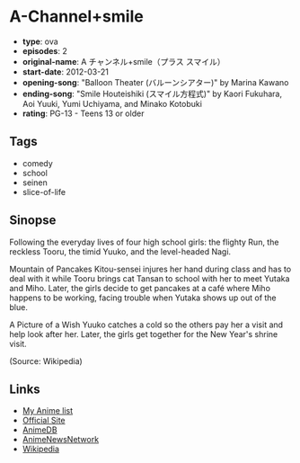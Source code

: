 # A-Channel+smile

-   **type**: ova
-   **episodes**: 2
-   **original-name**: A チャンネル+smile（プラス スマイル）
-   **start-date**: 2012-03-21
-   **opening-song**: "Balloon Theater (バルーンシアター)" by Marina Kawano
-   **ending-song**: "Smile Houteishiki (スマイル方程式)" by Kaori Fukuhara, Aoi Yuuki, Yumi Uchiyama, and Minako Kotobuki
-   **rating**: PG-13 - Teens 13 or older

## Tags

-   comedy
-   school
-   seinen
-   slice-of-life

## Sinopse

Following the everyday lives of four high school girls: the flighty Run, the reckless Tooru, the timid Yuuko, and the level-headed Nagi.

Mountain of Pancakes
Kitou-sensei injures her hand during class and has to deal with it while Tooru brings cat Tansan to school with her to meet Yutaka and Miho. Later, the girls decide to get pancakes at a café where Miho happens to be working, facing trouble when Yutaka shows up out of the blue.

A Picture of a Wish
Yuuko catches a cold so the others pay her a visit and help look after her. Later, the girls get together for the New Year's shrine visit.

(Source: Wikipedia)

## Links

-   [My Anime list](https://myanimelist.net/anime/11339/A-Channel_smile)
-   [Official Site](http://www.a-ch.jp/bd_dvd/ova.html)
-   [AnimeDB](http://anidb.info/perl-bin/animedb.pl?show=anime&aid=8597)
-   [AnimeNewsNetwork](http://www.animenewsnetwork.com/encyclopedia/anime.php?id=13352)
-   [Wikipedia](http://ja.wikipedia.org/wiki/A%E3%83%81%E3%83%A3%E3%83%B3%E3%83%8D%E3%83%AB#OVA)
